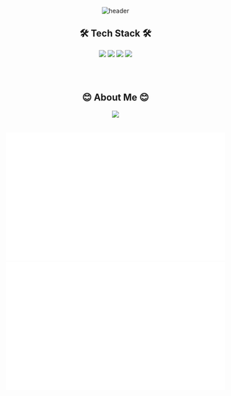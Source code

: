 <div align="center">
  
![header](https://capsule-render.vercel.app/api?type=waving&color=000000&height=280&text=Seungjae%20Oh&fontColor=FFFFFF&fontSize=50&desc=@oh980225&descSize=15&descAlign=62&descAlignY=62)

## 🛠 Tech Stack 🛠
<img src="https://img.shields.io/badge/Java-007396?style=for-the-badge&logo=Java&logoColor=white"/> <img src="https://img.shields.io/badge/Spring-6DB33F?style=for-the-badge&logo=Spring&logoColor=white"/> <img src="https://img.shields.io/badge/Spring Boot-6DB33F?style=for-the-badge&logo=Spring Boot&logoColor=white"/> <img src="https://img.shields.io/badge/MySQL-4479A1?style=for-the-badge&logo=MySQL&logoColor=white"/>

<br>
<br>

## 😊 About Me 😊
<a href="https://velog.io/@l0_0l"><img src="https://img.shields.io/badge/velog-26C394?style=for-the-badge&logo=v&logoColor=white&link=https://velog.io/@l0_0l"/></a> <a href="https://www.instagram.com/minha_721/">
<br>
<br>

![Anurag's GitHub stats](https://github.com/oh980225/github-stats-transparent/blob/output/generated/overview.svg) ![Top Langs](https://github.com/oh980225/github-stats-transparent/blob/output/generated/languages.svg)
</div>
